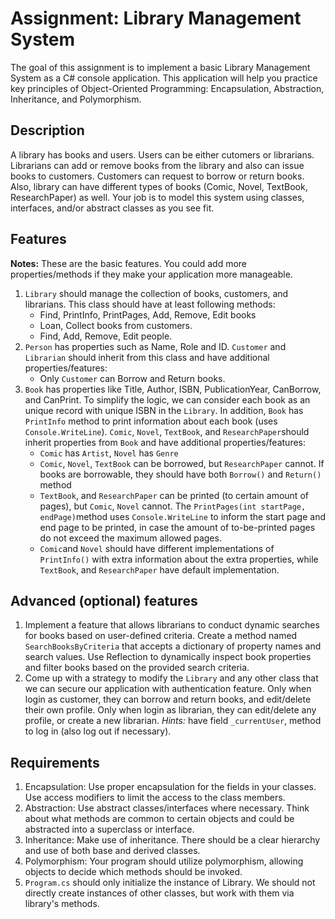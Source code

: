 # Assignment: Library Management System

The goal of this assignment is to implement a basic Library Management System as a C# console application. This application will help you practice key principles of Object-Oriented Programming: Encapsulation, Abstraction, Inheritance, and Polymorphism.

## Description

A library has books and users. Users can be either cutomers or librarians. Librarians can add or remove books from the library and also can issue books to customers. Customers can request to borrow or return books. Also, library can have different types of books (Comic, Novel, TextBook, ResearchPaper) as well.
Your job is to model this system using classes, interfaces, and/or abstract classes as you see fit.

## Features

**Notes:** These are the basic features. You could add more properties/methods if they make your application more manageable.

1. `Library` should manage the collection of books, customers, and librarians. This class should have at least following methods:
   - Find, PrintInfo, PrintPages, Add, Remove, Edit books
   - Loan, Collect books from customers.
   - Find, Add, Remove, Edit people.
2. `Person` has properties such as Name, Role and ID. `Customer` and `Librarian` should inherit from this class and have additional properties/features:
   - Only `Customer` can Borrow and Return books.
3. `Book` has properties like Title, Author, ISBN, PublicationYear, CanBorrow, and CanPrint. To simplify the logic, we can consider each book as an unique record with unique ISBN in the `Library`. In addition, `Book` has `PrintInfo` method to print information about each book (uses `Console.WriteLine`). `Comic`, `Novel`, `TextBook`, and `ResearchPaper`should inherit properties from `Book` and have additional properties/features:
   - `Comic` has `Artist`, `Novel` has `Genre`
   - `Comic`, `Novel`, `TextBook` can be borrowed, but `ResearchPaper` cannot. If books are borrowable, they should have both `Borrow()` and `Return()` method
   - `TextBook`, and `ResearchPaper` can be printed (to certain amount of pages), but `Comic`, `Novel` cannot. The `PrintPages(int startPage, endPage)`method uses `Console.WriteLine` to inform the start page and end page to be printed, in case the amount of to-be-printed pages do not exceed the maximum allowed pages.
   - `Comic`and `Novel` should have different implementations of `PrintInfo()` with extra information about the extra properties, while `TextBook`, and `ResearchPaper` have default implementation.

## Advanced (optional) features

1. Implement a feature that allows librarians to conduct dynamic searches for books based on user-defined criteria. Create a method named `SearchBooksByCriteria` that accepts a dictionary of property names and search values. Use Reflection to dynamically inspect book properties and filter books based on the provided search criteria.
2. Come up with a strategy to modify the `Library` and any other class that we can secure our application with authentication feature. Only when login as customer, they can borrow and return books, and edit/delete their own profile. Only when login as librarian, they can edit/delete any profile, or create a new librarian. _Hints:_ have field `_currentUser`, method to log in (also log out if necessary).

## Requirements

1. Encapsulation: Use proper encapsulation for the fields in your classes. Use access modifiers to limit the access to the class members.
2. Abstraction: Use abstract classes/interfaces where necessary. Think about what methods are common to certain objects and could be abstracted into a superclass or interface.
3. Inheritance: Make use of inheritance. There should be a clear hierarchy and use of both base and derived classes.
4. Polymorphism: Your program should utilize polymorphism, allowing objects to decide which methods should be invoked.
5. `Program.cs` should only initialize the instance of Library. We should not directly create instances of other classes, but work with them via library's methods.

